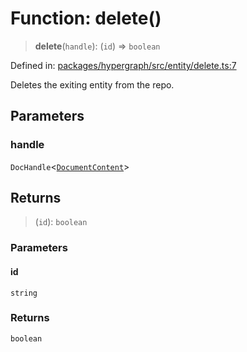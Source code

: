 # Function: delete()

> **delete**(`handle`): (`id`) => `boolean`

Defined in: [packages/hypergraph/src/entity/delete.ts:7](https://github.com/hashirpm/hypergraph/blob/ab4ea1cdb9430798142e0d735aac9d31c2cf0ae0/packages/hypergraph/src/entity/delete.ts#L7)

Deletes the exiting entity from the repo.

## Parameters

### handle

`DocHandle`\<[`DocumentContent`](../type-aliases/DocumentContent.md)\>

## Returns

> (`id`): `boolean`

### Parameters

#### id

`string`

### Returns

`boolean`

